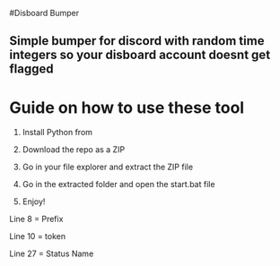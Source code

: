 #Disboard Bumper  

## Simple bumper for discord with random time integers so your disboard account doesnt get flagged 

# Guide on how to use these tool 
 
1. Install Python from 
 
2. Download the repo as a ZIP 

3. Go in your file explorer and extract the ZIP file

4. Go in the extracted folder and open the start.bat file

5. Enjoy!  
   
Line 8 = Prefix  
  
Line 10 = token  
  
Line 27 = Status Name  